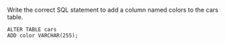 Write the correct SQL statement to add a column named colors to the cars table.

    ALTER TABLE cars
    ADD color VARCHAR(255);
